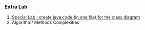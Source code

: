### Extra Lab

<ol>
<li><a href="./SpecialLab/">Special Lab : create java code (in one file) for the  class diagram</a>
</li>
<li><a hre="./AlgoComplexity/">Algorithm/ Methods Complexities</a>
</ol>
